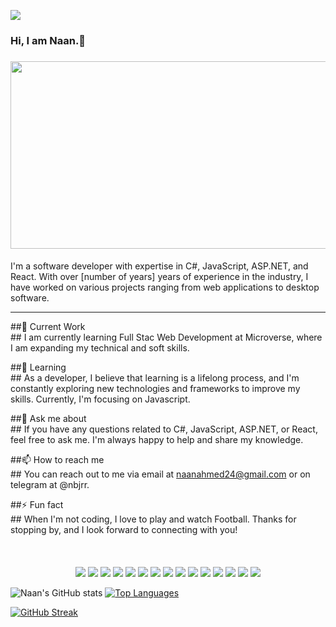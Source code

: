 ![](https://komarev.com/ghpvc/?username=naanmohammed)
<h3> Hi, I am Naan.👋 <h3>

<img src="https://github.com/naanmohammed/naanmohammed/blob/main/Naan%20Mohammed.gif" height="300" width="2000"></img>
####
I'm a software developer with expertise in C#, JavaScript, ASP.NET, and React. With over [number of years] years of experience in the industry, I have worked on various projects ranging from web applications to desktop software.<br>
 <hr>
 
##🔭 Current Work <br>##
I am currently learning Full Stac Web Development at Microverse, where I am expanding my technical and soft skills.
<br>
 
##🌱 Learning <br>##
As a developer, I believe that learning is a lifelong process, and I'm constantly exploring new technologies and frameworks to improve my skills. Currently, I'm focusing on Javascript.
<br>
 
##💬 Ask me about <br>##
If you have any questions related to C#, JavaScript, ASP.NET, or React, feel free to ask me. I'm always happy to help and share my knowledge.
<br>
 
##📫 How to reach me <br>##
You can reach out to me via email at naanahmed24@gmail.com or on telegram at @nbjrr.
<br>
 
##⚡ Fun fact <br>##
When I'm not coding, I love to play and watch Football.
Thanks for stopping by, and I look forward to connecting with you!
 ####
 <br>
 <p align="center">
 <img src="https://img.shields.io/badge/C-00599C?style=flat-square&logo=c&logoColor=white"/>
<img src="https://img.shields.io/badge/-C#-E34A86?style=flat-square&logo=csharp"/>
<img src="https://img.shields.io/badge/-C++-00599C?style=flat-square&logo=c"/>
<img src="https://img.shields.io/badge/-HTML5-E34F26?style=flat-square&logo=html5&logoColor=white"/>
<img src="https://img.shields.io/badge/-CSS3-1572B6?style=flat-square&logo=css3"/>
<img src="https://img.shields.io/badge/-Bootstrap-563D7C?style=flat-square&logo=bootstrap"/>
<img src="https://img.shields.io/badge/-Heroku-430098?style=flat-square&logo=heroku"/>
<img src="https://img.shields.io/badge/-JavaScript-black?style=flat-square&logo=javascript"/>
<img src="https://img.shields.io/badge/-Nodejs-black?style=flat-square&logo=Node.js"/>
<img src="https://img.shields.io/badge/-React-black?style=flat-square&logo=react"/>
<img src="https://img.shields.io/badge/-MongoDB-black?style=flat-square&logo=mongodb"/>
<img src="https://img.shields.io/badge/-MySQL-black?style=flat-square&logo=mysql"/>
<img src="https://img.shields.io/badge/-Kubernetes-black?style=flat-square&logo=Kubernetes"/>
<img src="https://img.shields.io/badge/-Git-black?style=flat-square&logo=git"/>
<img src="https://img.shields.io/badge/-GitHub-black?style=flat-square&logo=github"/>
</p>

![Naan's GitHub stats](https://github-readme-stats.vercel.app/api?username=naanmohammed&show_icons=true&theme=radical&count_private=true) [![Top Languages](https://github-readme-stats.vercel.app/api/top-langs/?username=naanmohammed&layout=compact)](https://github.com/anuraghazra/github-readme-stats)

[![GitHub Streak](https://streak-stats.demolab.com/?user=naanmohammed&theme=dark)](https://git.io/streak-stats)


<!--START_SECTION:waka-->
<!--END_SECTION:waka-->
